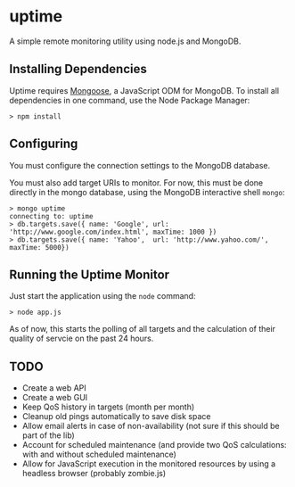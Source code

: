 uptime
======

A simple remote monitoring utility using node.js and MongoDB.

Installing Dependencies
-----------------------

Uptime requires [Mongoose](http://mongoosejs.com/), a JavaScript ODM for MongoDB. To install all dependencies in one command, use the Node Package Manager:

    > npm install

Configuring
-----------

You must configure the connection settings to the MongoDB database.

You must also add target URIs to monitor. For now, this must be done directly in the mongo database, using the MongoDB interactive shell `mongo`:

    > mongo uptime
    connecting to: uptime
    > db.targets.save({ name: 'Google', url: 'http://www.google.com/index.html', maxTime: 1000 })
    > db.targets.save({ name: 'Yahoo',  url: 'http://www.yahoo.com/', maxTime: 5000})

Running the Uptime Monitor
--------------------------

Just start the application using the `node` command:

    > node app.js

As of now, this starts the polling of all targets and the calculation of their quality of servcie on the past 24 hours.

TODO
----

* Create a web API
* Create a web GUI
* Keep QoS history in targets (month per month)
* Cleanup old pings automatically to save disk space
* Allow email alerts in case of non-availability (not sure if this should be part of the lib)
* Account for scheduled maintenance (and provide two QoS calculations: with and without scheduled maintenance)
* Allow for JavaScript execution in the monitored resources by using a headless browser (probably zombie.js)
